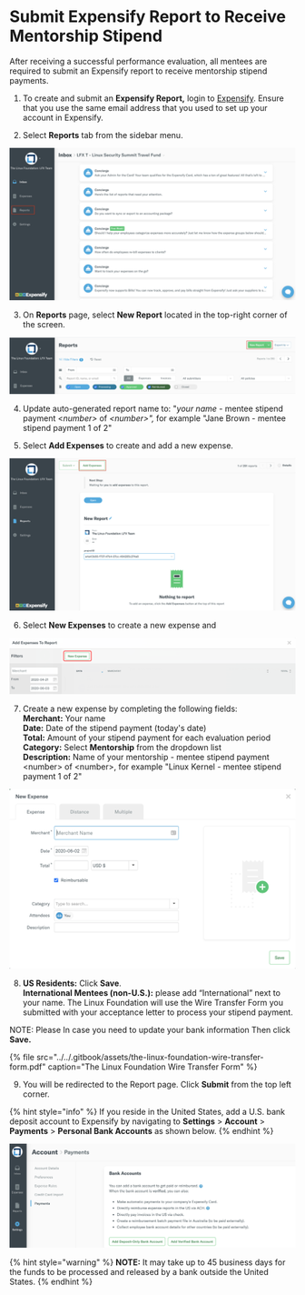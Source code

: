 # Submit Expensify Report to Receive Mentorship Stipend

After receiving a successful performance evaluation, all mentees are required to submit an Expensify report to receive mentorship stipend payments. 

1. To create and submit an **Expensify Report,** login to [Expensify](%20https://www.expensify.com). Ensure that you use the same email address that you used to set up your account in Expensify.

2. Select **Reports** tab from the sidebar menu.

![](../../.gitbook/assets/reports.png)

3. On **Reports** page, select **New Report** located in the top-right corner of the screen.

![](../../.gitbook/assets/new-report.png)

4. Update auto-generated report name to: "_your name -_ mentee stipend payment &lt;_number&gt;_ of _&lt;number&gt;",_  for example  "Jane Brown - mentee stipend payment 1 of 2"

5. Select **Add Expenses** to create and add  a new expense.

![](../../.gitbook/assets/add-expenses.png)

6. Select **New Expenses** to create a new expense and

![](../../.gitbook/assets/new-expense.png)

7. Create a new expense by completing the following fields:  
     **Merchant:** Your name  
     **Date:** Date of the stipend payment \(today's date\)  
     **Total:** Amount of your stipend payment for each evaluation period   
     **Category:** Select **Mentorship** from the dropdown list  
     **Description:** Name of your mentorship - mentee stipend payment &lt;number&gt; of &lt;number&gt;,     for example "Linux Kernel - mentee stipend payment 1 of 2"

![](../../.gitbook/assets/create-new-expense-screenshot-second-step.png)

8. **US Residents:** Click **Save**.  
 **International Mentees \(non-U.S.\):** please add “International” next to your name. The Linux    Foundation will use the Wire Transfer Form you submitted with your acceptance letter to process your stipend payment. 

NOTE: Please In case you need to update your bank information Then click **Save.** 

{% file src="../../.gitbook/assets/the-linux-foundation-wire-transfer-form.pdf" caption="The Linux Foundation Wire Transfer Form" %}

9. You will be redirected to the Report page. Click **Submit** from the top left corner.

{% hint style="info" %}
If you reside in the United States, add a U.S. bank deposit account to Expensify by navigating to  **Settings** &gt; **Account** &gt; **Payments** &gt; **Personal Bank Accounts** as shown below.
{% endhint %}

![](../../.gitbook/assets/add-us-bank-account.png)

{% hint style="warning" %}
**NOTE:** It may take up to 45 business days for the funds to be processed and released by a bank outside the United States. 
{% endhint %}

